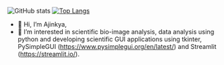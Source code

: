 ![GitHub stats](https://github-readme-stats.vercel.app/api?username=ajinkya-kulkarni&show_icons=true&theme=dark&count_private=true&hide_border=true)
[![Top Langs](https://github-readme-stats.vercel.app/api/top-langs/?username=ajinkya-kulkarni&layout=compact&theme=dark&langs_count=10&hide_border=true)](https://github.com/ajinkya-kulkarni/)

- 👋 Hi, I’m Ajinkya, 
- 👀 I’m interested in scientific bio-image analysis, data analysis using python and developing scientific GUI applications using tkinter, PySimpleGUI (https://www.pysimplegui.org/en/latest/) and Streamlit (https://streamlit.io/).

<!-- ![](http://github-profile-summary-cards.vercel.app/api/cards/profile-details?username=ajinkya-kulkarni&theme=github_dark)
![](http://github-profile-summary-cards.vercel.app/api/cards/repos-per-language?username=ajinkya-kulkarni&theme=github_dark)
![](http://github-profile-summary-cards.vercel.app/api/cards/most-commit-language?username=ajinkya-kulkarni&theme=github_dark)
![](http://github-profile-summary-cards.vercel.app/api/cards/stats?username=ajinkya-kulkarni&theme=github_dark)
![](http://github-profile-summary-cards.vercel.app/api/cards/productive-time?username=ajinkya-kulkarni&theme=github_dark&utcOffset=8)
<!----
ajinkya-kulkarni/ajinkya-kulkarni is a ✨ special ✨ repository because its `README.md` (this file) appears on your GitHub profile.
You can click the Preview link to take a look at your changes.
---->
